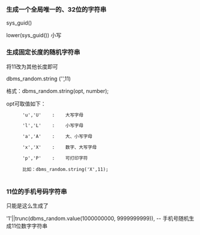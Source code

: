 
### 生成一个全局唯一的、32位的字符串

sys_guid()

lower(sys_guid()) 小写

### 生成固定长度的随机字符串

将11改为其他长度即可

dbms_random.string ('',11)

格式：dbms_random.string(opt, number);

opt可取值如下：
```xml
      'u','U'    :    大写字母

      'l','L'    :    小写字母

      'a','A'    :    大、小写字母

      'x','X'    :    数字、大写字母

      'p','P'    :    可打印字符
      
      比如：dbms_random.string('X',11);
      
```

### 11位的手机号码字符串

只能是这么生成了

 '1'||trunc(dbms_random.value(1000000000, 9999999999)), -- 手机号随机生成11位数字字符串 
